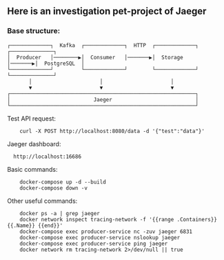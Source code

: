 ## Here is an investigation pet-project of Jaeger

### Base structure:

```text
┌─────────────┐  Kafka  ┌─────────────┐  HTTP  ┌─────────────┐        ┌──────────────┐
│  Producer   │────────▶│  Consumer   │───────▶│  Storage    │───────▶│  PostgreSQL  │
└─────────────┘         └─────────────┘        └─────────────┘        └──────────────┘
       │                      │                      │
       ▼                      ▼                      ▼
┌────────────────────────────────────────────────────────────┐
│                           Jaeger                           │
└────────────────────────────────────────────────────────────┘
```

Test API request:
```text
    curl -X POST http://localhost:8080/data -d '{"test":"data"}'
```

Jaeger dashboard:
```text
  http://localhost:16686
```

Basic commands:
```text
    docker-compose up -d --build
    docker-compose down -v  
```

Other useful commands:
```text
    docker ps -a | grep jaeger 
    docker network inspect tracing-network -f '{{range .Containers}}{{.Name}} {{end}}'
    docker-compose exec producer-service nc -zuv jaeger 6831
    docker-compose exec producer-service nslookup jaeger 
    docker-compose exec producer-service ping jaeger
    docker network rm tracing-network 2>/dev/null || true 
```
